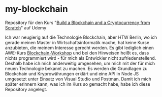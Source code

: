 # my-blockchain
<p>Repository für den Kurs "<a href="https://www.udemy.com/build-blockchain/">Build a Blockchain and a Cryptocurrency from Scratch</a>" auf Udemy</p>
<p>Ich war neugierig auf die Technologie Blockchain, aber HTW Berlin, wo ich gerade meinen Master in Wirtschaftsinformatik mache, hat keine Kurse anzubieten, die meinem Interesse gerecht werden. Es gibt lediglich einen AWE-Kurs <a href="https://lsf.htw-berlin.de/qisserver/rds?state=wsearchv&search=2&veranstaltung.veranstid=138873">Blockchain-Workshop</a> und bei den Hinweisen heißt es, dass nichts programmiert wird - für mich als Entwickler nicht zufriedenstellend. Deshalb habe ich mich anderweitig umgesehen, um mich mit der für mich neuen Technologie bekannt zu machen. Es werden die Grundlagen zu Blockchain und Kryprowährungen erklärt und eine API in Node JS umgesetzt unter Einsatz von Visual Studio und Postman. Damit ich mich später erinnern kann, was ich im Kurs so gemacht habe, habe ich diese Repository angelegt.</p>

